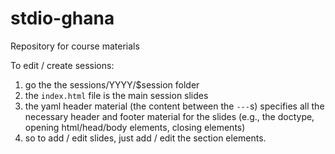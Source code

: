 stdio-ghana
===========

Repository for course materials

To edit / create sessions:
 1. go the the sessions/YYYY/$session folder
 2. the `index.html` file is the main session slides
 3. the yaml header material (the content between the `---`s) specifies all the necessary header and footer material for the slides (e.g., the doctype, opening html/head/body elements, closing elements)
 4. so to add / edit slides, just add / edit the section elements.
